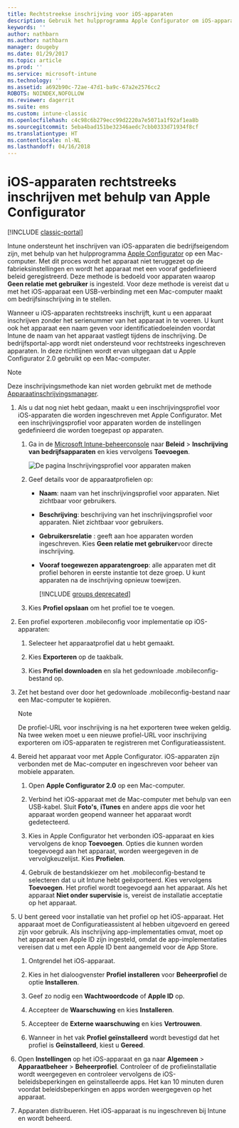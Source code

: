 ```yaml
---
title: Rechtstreekse inschrijving voor iOS-apparaten
description: Gebruik het hulpprogramma Apple Configurator om iOS-apparaten in bedrijfseigendom rechtstreeks in te schrijven met een vooraf gedefinieerde beleid door ze via een USB-poort verbinding te laten maken met een Mac-computer.
keywords: ''
author: nathbarn
ms.author: nathbarn
manager: dougeby
ms.date: 01/29/2017
ms.topic: article
ms.prod: ''
ms.service: microsoft-intune
ms.technology: ''
ms.assetid: a692b90c-72ae-47d1-ba9c-67a2e2576cc2
ROBOTS: NOINDEX,NOFOLLOW
ms.reviewer: dagerrit
ms.suite: ems
ms.custom: intune-classic
ms.openlocfilehash: c4c98c6b279ecc99d2220a7e5071a1f92af1ea8b
ms.sourcegitcommit: 5eba4bad151be32346aedc7cbb0333d71934f8cf
ms.translationtype: HT
ms.contentlocale: nl-NL
ms.lasthandoff: 04/16/2018
---
```

# <a name="directly-enroll-ios-devices-by-using-apple-configurator"></a>iOS-apparaten rechtstreeks inschrijven met behulp van Apple Configurator

[!INCLUDE [classic-portal](../includes/classic-portal.md)]

Intune ondersteunt het inschrijven van iOS-apparaten die bedrijfseigendom zijn, met behulp van het hulpprogramma [Apple Configurator](http://go.microsoft.com/fwlink/?LinkId=518017) op een Mac-computer. Met dit proces wordt het apparaat niet teruggezet op de fabrieksinstellingen en wordt het apparaat met een vooraf gedefinieerd beleid geregistreerd. Deze methode is bedoeld voor apparaten waarop **Geen relatie met gebruiker** is ingesteld. Voor deze methode is vereist dat u met het iOS-apparaat een USB-verbinding met een Mac-computer maakt om bedrijfsinschrijving in te stellen.

Wanneer u iOS-apparaten rechtstreeks inschrijft, kunt u een apparaat inschrijven zonder het serienummer van het apparaat in te voeren. U kunt ook het apparaat een naam geven voor identificatiedoeleinden voordat Intune de naam van het apparaat vastlegt tijdens de inschrijving. De bedrijfsportal-app wordt niet ondersteund voor rechtstreeks ingeschreven apparaten. In deze richtlijnen wordt ervan uitgegaan dat u Apple Configurator 2.0 gebruikt op een Mac-computer.

>[!NOTE]
>Deze inschrijvingsmethode kan niet worden gebruikt met de methode [Apparaatinschrijvingsmanager](enroll-corporate-owned-devices-with-the-device-enrollment-manager-in-microsoft-intune.md).

1. Als u dat nog niet hebt gedaan, maakt u een inschrijvingsprofiel voor iOS-apparaten die worden ingeschreven met Apple Configurator. Met een inschrijvingsprofiel voor apparaten worden de instellingen gedefinieerd die worden toegepast op apparaten.

   1. Ga in de [Microsoft Intune-beheerconsole](https://manage.microsoft.com) naar **Beleid** &gt; **Inschrijving van bedrijfsapparaten** en kies vervolgens **Toevoegen**.

      ![De pagina Inschrijvingsprofiel voor apparaten maken](../media/pol-sa-corp-enroll.png)

   2. Geef details voor de apparaatprofielen op:

      - **Naam**: naam van het inschrijvingsprofiel voor apparaten. Niet zichtbaar voor gebruikers.

      - **Beschrijving**: beschrijving van het inschrijvingsprofiel voor apparaten. Niet zichtbaar voor gebruikers.

      - **Gebruikersrelatie** : geeft aan hoe apparaten worden ingeschreven. Kies **Geen relatie met gebruiker**voor directe inschrijving.

      - **Vooraf toegewezen apparatengroep**: alle apparaten met dit profiel behoren in eerste instantie tot deze groep. U kunt apparaten na de inschrijving opnieuw toewijzen.

        [!INCLUDE [groups deprecated](../includes/group-deprecation.md)]


   3. Kies **Profiel opslaan** om het profiel toe te voegen.

2. Een profiel exporteren .mobileconfig voor implementatie op iOS-apparaten:

   1.   Selecteer het apparaatprofiel dat u hebt gemaakt.

   2.   Kies **Exporteren** op de taakbalk.

   3.   Kies **Profiel downloaden** en sla het gedownloade .mobileconfig-bestand op.

3. Zet het bestand over door het gedownloade .mobileconfig-bestand naar een Mac-computer te kopiëren.
   > [!NOTE]
   > De profiel-URL voor inschrijving is na het exporteren twee weken geldig. Na twee weken moet u een nieuwe profiel-URL voor inschrijving exporteren om iOS-apparaten te registreren met Configuratieassistent.

4. Bereid het apparaat voor met Apple Configurator. iOS-apparaten zijn verbonden met de Mac-computer en ingeschreven voor beheer van mobiele apparaten.

   1.  Open **Apple Configurator 2.0** op een Mac-computer.

   2.  Verbind het iOS-apparaat met de Mac-computer met behulp van een USB-kabel. Sluit **Foto's**, **iTunes** en andere apps die voor het apparaat worden geopend wanneer het apparaat wordt gedetecteerd.

   3.  Kies in Apple Configurator het verbonden iOS-apparaat en kies vervolgens de knop **Toevoegen**. Opties die kunnen worden toegevoegd aan het apparaat, worden weergegeven in de vervolgkeuzelijst. Kies **Profielen**.

   4.  Gebruik de bestandskiezer om het .mobileconfig-bestand te selecteren dat u uit Intune hebt geëxporteerd. Kies vervolgens **Toevoegen**. Het profiel wordt toegevoegd aan het apparaat.  Als het apparaat **Niet onder supervisie** is, vereist de installatie acceptatie op het apparaat.

5. U bent gereed voor installatie van het profiel op het iOS-apparaat. Het apparaat moet de Configuratieassistent al hebben uitgevoerd en gereed zijn voor gebruik. Als inschrijving app-implementaties omvat, moet op het apparaat een Apple ID zijn ingesteld, omdat de app-implementaties vereisen dat u met een Apple ID bent aangemeld voor de App Store.

   1.  Ontgrendel het iOS-apparaat.

   2.  Kies in het dialoogvenster **Profiel installeren** voor **Beheerprofiel** de optie **Installeren**.

   3.  Geef zo nodig een **Wachtwoordcode** of **Apple ID** op.

   4.  Accepteer de **Waarschuwing** en kies **Installeren**.

   5.  Accepteer de **Externe waarschuwing** en kies **Vertrouwen**.

   6.  Wanneer in het vak **Profiel geïnstalleerd** wordt bevestigd dat het profiel is **Geïnstalleerd**, kiest u **Gereed**.

6. Open **Instellingen** op het iOS-apparaat en ga naar **Algemeen** &gt; **Apparaatbeheer** &gt; **Beheerprofiel**. Controleer of de profielinstallatie wordt weergegeven en controleer vervolgens de iOS-beleidsbeperkingen en geïnstalleerde apps. Het kan 10 minuten duren voordat beleidsbeperkingen en apps worden weergegeven op het apparaat.

7. Apparaten distribueren. Het iOS-apparaat is nu ingeschreven bij Intune en wordt beheerd.
